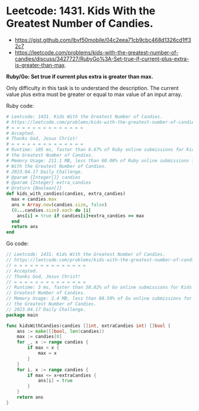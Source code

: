 # Leetcode: 1431. Kids With the Greatest Number of Candies.

- https://gist.github.com/lbvf50mobile/04c2eea71cb9cbc468d1326cd1ff32c7
- https://leetcode.com/problems/kids-with-the-greatest-number-of-candies/discuss/3427727/RubyGo%3A-Set-true-if-current-plus-extra-is-greater-than-max.

**Ruby/Go: Set true if current plus extra is greater than max.**

Only difficulty in this task is to understand the description. The current value plus extra must be greater or equal to max value of an input array.


Ruby code:
```Ruby
# Leetcode: 1431. Kids With the Greatest Number of Candies.
# https://leetcode.com/problems/kids-with-the-greatest-number-of-candies/
# = = = = = = = = = = = = = =
# Accepted.
# Thanks God, Jesus Christ!
# = = = = = = = = = = = = = =
# Runtime: 105 ms, faster than 6.67% of Ruby online submissions for Kids With
# the Greatest Number of Candies. 
# Memory Usage: 211.1 MB, less than 60.00% of Ruby online submissions for Kids
# With the Greatest Number of Candies.
# 2023.04.17 Daily Challenge.
# @param {Integer[]} candies
# @param {Integer} extra_candies
# @return {Boolean[]}
def kids_with_candies(candies, extra_candies)
  max = candies.max
  ans = Array.new(candies.size, false)
  (0...candies.size).each do |i|
    ans[i] = true if candies[i]+extra_candies >= max
  end
  return ans
end
```

Go code:
```Go
// Leetcode: 1431. Kids With the Greatest Number of Candies.
// https://leetcode.com/problems/kids-with-the-greatest-number-of-candies/
// = = = = = = = = = = = = = =
// Accepted.
// Thanks God, Jesus Christ!
// = = = = = = = = = = = = = =
// Runtime: 3 ms, faster than 58.82% of Go online submissions for Kids With the
// Greatest Number of Candies. 
// Memory Usage: 2.4 MB, less than 80.59% of Go online submissions for Kids With
// the Greatest Number of Candies.
// 2023.04.17 Daily Challenge.
package main

func kidsWithCandies(candies []int, extraCandies int) []bool {
	ans := make([]bool, len(candies))
	max := candies[0]
	for _, x := range candies {
		if max < x {
			max = x
		}
	}
	for i, x := range candies {
		if max <= x+extraCandies {
			ans[i] = true
		}
	}
	return ans
}
```
